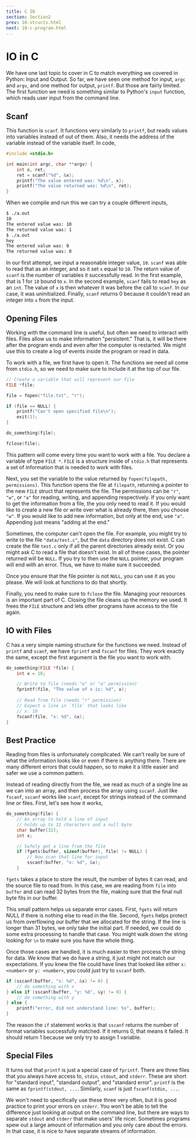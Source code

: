 ```yaml
---
title: C IO
section: Section2
prev: 16-structs.html
next: 18-c-program.html
...
```


# IO in C

We have one last topic to cover in C to match everything we covered in Python:
Input and Output. So far, we have seen one method for input, `argc` and `argv`,
and one method for output, `printf`. But those are fairly limited. The first
function we need is something similar to Python's `input` function, which reads
user input from the command line.

## Scanf

This function is `scanf`. It functions very similarly to `printf`, but reads
values into variables instead of out of them. Also, it needs the address of the
variable instead of the variable itself. In code,

```c
#include <stdio.h>

int main(int argc, char **argv) {
    int x, ret;
    ret = scanf("%d", &x);
    printf("The value entered was: %d\n", x);
    printf("The value returned was: %d\n", ret);
}
```

When we compile and run this we can try a couple different inputs,

```bash
$ ./a.out
10
The entered value was: 10
The returned value was: 1
$ ./a.out
hey
The entered value was: 0
The returned value was: 0
```

In our first attempt, we input a reasonable integer value, `10`. `scanf` was
able to read that as an integer, and so it set `x` equal to `10`. The return
value of `scanf` is the number of variables it successfully read. In the first
example, that is 1 for `10` bound to `x`. In the second example, `scanf` fails
to read `hey` as an `int`. The value of `x` is then whatever it was before the
call to `scanf`. In our case, it was uninitialized. Finally, `scanf` returns 0
because it couldn't read an integer into `x` from the input.

## Opening Files

Working with the command line is useful, but often we need to interact with
files. Files allow us to make information "persistent." That is, it will be
there after the program ends and even after the computer is restarted. We might
use this to create a log of events inside the program or read in data.

To work with a file, we first have to open it. The functions we need all come
from `stdio.h`, so we need to make sure to include it at the top of our file.

```c
// Create a variable that will represent our file
FILE *file;

file = fopen("file.txt", "r");

if (file == NULL) {
    printf("Can't open specified file\n");
    exit(1);
}

do_something(file);

fclose(file);
```

This pattern will come every time you want to work with a file. You declare a
variable of type ``FILE *``. `FILE` is a structure inside of `stdio.h` that
represents a set of information that is needed to work with files.

Next, you set the variable to the value returned by `fopen(filepath,
permissions)`. This function opens the file at `filepath`, returning a pointer
to the new `FILE` struct that represents the file. The permissions can be `"r"`,
`"w"`, or `"a"` for reading, writing, and appending respectively. If you only
want to get the information from a file, the you only need to read it. If you
would like to create a new file or write over what is already there, then you
choose `"w"`. If you would like to add new information, but only at the end, use
`"a"`. Appending just means "adding at the end."

Sometimes, the computer can't open the file. For example, you might try to write
to the file `"data/test.c"`, but the `data` directory does not exist. C can
create the file `test.c` only if all the parent directories already exist. Or
you might ask C to read a file that doesn't exist. In all of these cases, the
pointer returned will be `NULL`. If you try to then use the `NULL` pointer, your
program will end with an error. Thus, we have to make sure it succeeded.

Once you ensure that the file pointer is not `NULL`, you can use it as you
please. We will look at functions to do that shortly.

Finally, you need to make sure to `fclose` the file. Managing your resources is
an important part of C. Closing the file cleans up the memory we used. It frees
the `FILE` structure and lets other programs have access to the file again.

## IO with Files

C has a very simple naming structure for the functions we need. Instead of
`printf` and `scanf`, we have `fprintf` and `fscanf` for files. They work
exactly the same, except the first argument is the file you want to work with.

```c
do_something(FILE *file) {
    int x = 10;

    // Write to file (needs "w" or "a" permission)
    fprintf(file, "The value of x is: %d", x);
    
    // Read from file (needs "r" permission)
    // Expect a line in `file` that looks like
    // x: 10
    fscanf(file, "x: %d", &x);
}
```

## Best Practice

Reading from files is unfortunately complicated. We can't really be sure of what
the information looks like or even if there is anything there. There are many
different errors that could happen, so to make it a little easier and safer we
use a common pattern.

Instead of reading directly from the file, we read as much of a single line as
we can into an array, and then process the array using `sscanf`. Just like
`fscanf`, `sscanf` works like `scanf`, except for strings instead of the command
line or files. First, let's see how it works,

```c
do_something(file) {
    // An array to hold a line of input
    // holds up to 31 characters and a null byte
    char buffer[32];
    int x;

    // Safely get a line from the file
    if (fgets(buffer, sizeof(buffer), file) != NULL) {
        // Now scan that line for input
        sscanf(buffer, "x: %d", &x);
    }
```

`fgets` takes a place to store the result, the number of bytes it can read, and
the source file to read from. In this case, we are reading from `file` into
`buffer` and can read 32 bytes from the file, making sure that the final null
byte fits in our buffer.

This small pattern helps us separate error cases. First, `fgets` will return
NULL if there is nothing else to read in the file. Second, `fgets` helps protect
us from overflowing our buffer that we allocated for the string. If the line is
longer than 31 bytes, we only take the initial part. If needed, we could do some
extra processing to handle that case. You might walk down the string looking for
`\n` to make sure you have the whole thing.

Once those cases are handled, it is much easier to then process the string for
data. We know that we do have a string, it just might not match our
expectations. If you knew the file could have lines that looked like either `x:
<number>` or `y: <number>`, you could just try to `sscanf` both.

```c
if (sscanf(buffer, "x: %d", &x) != 0) {
    // do something with x
} else if (sscanf(buffer, "y: %d", &y) != 0) {
    // do something with y
} else {
    printf("error, did not understand line: %s", buffer);
}
```

The reason the `if` statement works is that `sscanf` returns the number of
format variables successfully matched. If it returns 0, that means it failed.
It should return 1 because we only try to assign 1 variable.

## Special Files

It turns out that `printf` is just a special case of `fprintf`. There are three
files that you always have access to, `stdin`, `stdout`, and `stderr`. These are
short for "standard input", "standard output", and "standard error". `printf` is
the same as `fprintf(stdout, ...`. Similarly, `scanf` is just `fscanf(stdin,
...`.

We won't need to specifically use these three very often, but it is good
practice to print your errors on `stderr`. You won't be able to tell the
difference just looking at output on the command line, but there are ways to
separate `stdout` and `stderr` that make users' life nicer. Sometimes programs
spew out a large amount of information and you only care about the errors. In
that case, it is nice to have separate streams of information.
